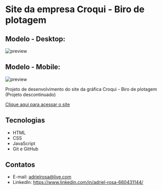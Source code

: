 # Site da empresa Croqui - Biro de plotagem

## Modelo - Desktop:

![preview](./.github/preview-desktop.gif)

## Modelo - Mobile:

![preview](./.github/preview-mobile.gif)

Projeto de desenvolvimento do site da gráfica Croqui - Biro de plotagem (Projeto descontinuado)

[Clique aqui para acessar o site](https://adrielrosa2001.github.io/site-croqui-v2/index.html)

## Tecnologias

- HTML
- CSS
- JavaScript
- Git e GitHub

## Contatos

- E-mail: adrielrosa@live.com
- LinkedIn: https://www.linkedin.com/in/adriel-rosa-660431144/


